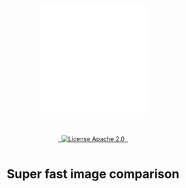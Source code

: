 <br />
<br />
<p align="center">
  <a href="https://tremor.so">
    <picture>
       <source media="(prefers-color-scheme: dark)" srcset="assets/tezca_light.svg">
      <source media="(prefers-color-scheme: light)" srcset="assets/tezca_dark.svg">
    <img alt="Trezca Logo" src="assets/tezca_light.svg" height="250"/>
    </picture>
  </a>
</p>
<div align="center">
<br />
<br />
<div align="center">
  <a href="">
    <img alt="" src="https://img.shields.io/badge/any_text-you_like-green">
  </a>
  <a href="">
    <img alt="" src="https://img.shields.io/badge/any_text-you_like-red" height="20" width="auto">
  </a>
  <a href="">
    <img alt="License Apache 2.0" src="https://img.shields.io/badge/license-Apache 2.0-blue.svg?style=flat&color=3b82f6&labelColor=334155 " height="20" width="auto">
  </a>
  <a href="">
    <img src="https://img.shields.io/badge/any_text-you_like-purple" alt="" />
  </a>
  <a href="">
    <img src="https://img.shields.io/badge/any_text-you_like-yellow" alt="" />
  </a>
</div>

</h3>
<br />
<h1 align="center">Super fast image comparison</h1>
</div>
